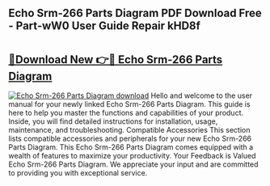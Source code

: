 ## Echo Srm-266 Parts Diagram PDF Download Free - Part-wW0 User Guide Repair kHD8f

# <h2><a href="http://dfrq90.blite.top/?on=Echo+Srm-266+Parts+Diagram">🔗Download New 👉🔴 Echo Srm-266 Parts Diagram</a></h2>

[![Echo Srm-266 Parts Diagram download](https://i.imgur.com/lujVjoI.png)](http://dfrq90.blite.top/?on=Echo+Srm-266+Parts+Diagram)
Hello and welcome to the user manual for your newly linked Echo Srm-266 Parts Diagram. This guide is here to help you master the functions and capabilities of your product. Inside, you will find detailed instructions for installation, usage, maintenance, and troubleshooting. Compatible Accessories This section lists compatible accessories and peripherals for your new Echo Srm-266 Parts Diagram. This Echo Srm-266 Parts Diagram comes equipped with a wealth of features to maximize your productivity. Your Feedback is Valued Echo Srm-266 Parts Diagram. We appreciate your input and are committed to providing you with exceptional service.

